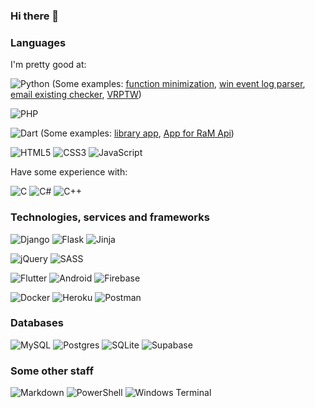 ### Hi there 👋

### Languages

I'm pretty good at: 

![Python](https://img.shields.io/badge/Python-3670A0?style=flat-square&logo=python&logoColor=ffdd54)
(Some examples: [function minimization](https://github.com/MrRooots/python_func_minimization), [win event log parser](https://github.com/MrRooots/ucsb_evtlog), [email existing checker](https://github.com/MrRooots/SocketEmailValidator), [VRPTW](https://github.com/MrRooots/vrp_diploma))

![PHP](https://img.shields.io/badge/PHP-%23777BB4.svg?style=flat-square&logo=php&logoColor=white)

![Dart](https://img.shields.io/badge/Dart-%230175C2.svg?style=flat-square&logo=dart&logoColor=white)
(Some examples: [library app](https://github.com/MrRooots/local_library), [App for RaM Api](https://github.com/MrRooots/rick_and_morty))

![HTML5](https://img.shields.io/badge/HTML5-%23E34F26.svg?style=flat-square&logo=html5&logoColor=white)
![CSS3](https://img.shields.io/badge/CSS3-%231572B6.svg?style=flat-square&logo=css3&logoColor=white)
![JavaScript](https://img.shields.io/badge/JavaScript-%23323330.svg?style=flat-square&logo=javascript&logoColor=%23F7DF1E)

Have some experience with:

![C](https://img.shields.io/badge/C-%2300599C.svg?style=flat-square&logo=c&logoColor=white)
![C#](https://img.shields.io/badge/C%23-%23239120.svg?style=flat-square&logo=c-sharp&logoColor=white)
![C++](https://img.shields.io/badge/C++-%2300599C.svg?style=flat-square&logo=c%2B%2B&logoColor=white)

### Technologies, services and frameworks

![Django](https://img.shields.io/badge/Django-%23092E20.svg?style=flat-square&logo=django&logoColor=white)
![Flask](https://img.shields.io/badge/Flask-%23000.svg?style=flat-square&logo=flask&logoColor=white)
![Jinja](https://img.shields.io/badge/Jinja-white.svg?style=flat-square&logo=jinja&logoColor=black)

![jQuery](https://img.shields.io/badge/jQuery-%230769AD.svg?style=flat-square&logo=jquery&logoColor=white)
![SASS](https://img.shields.io/badge/SASS-hotpink.svg?style=flat-square&logo=SASS&logoColor=white)

![Flutter](https://img.shields.io/badge/Flutter-%2302569B.svg?style=flat-square&logo=Flutter&logoColor=white)
![Android](https://img.shields.io/badge/Android-3DDC84?style=flat-square&logo=android&logoColor=white)
![Firebase](https://img.shields.io/badge/Firebase-%23039BE5.svg?style=flat-square&logo=firebase)

![Docker](https://img.shields.io/badge/Docker-%230db7ed.svg?style=flat-square&logo=docker&logoColor=white)
![Heroku](https://img.shields.io/badge/Heroku-%23430098.svg?style=flat-square&logo=heroku&logoColor=white)
![Postman](https://img.shields.io/badge/Postman-FF6C37?style=flat-square&logo=postman&logoColor=white)

### Databases

![MySQL](https://img.shields.io/badge/MySQL-black?style=flat-square&logo=mysql&logoColor=white)
![Postgres](https://img.shields.io/badge/PostgreSQL-%23316192.svg?style=flat-square&logo=postgresql&logoColor=white)
![SQLite](https://img.shields.io/badge/SQLite-%2307405e.svg?style=flat-square&logo=sqlite&logoColor=white)
![Supabase](https://img.shields.io/badge/Supabase-3ECF8E?style=flat-square&logo=supabase&logoColor=white)

### Some other staff

![Markdown](https://img.shields.io/badge/Markdown-%23000000.svg?style=flat-square&logo=markdown&logoColor=white)
![PowerShell](https://img.shields.io/badge/PowerShell-%235391FE.svg?style=flat-square&logo=powershell&logoColor=white)
![Windows Terminal](https://img.shields.io/badge/Windows%20Terminal-%234D4D4D.svg?style=flat-square&logo=windows-terminal&logoColor=white)
